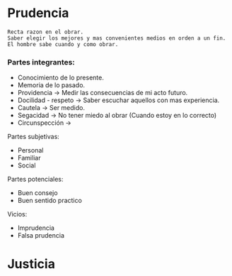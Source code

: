 # Prudencia
	Recta razon en el obrar.
	Saber elegir los mejores y mas convenientes medios en orden a un fin.
	El hombre sabe cuando y como obrar.
### Partes integrantes:
- Conocimiento de lo presente.
- Memoria de lo pasado.
- Providencia -> Medir las consecuencias de mi acto futuro.
- Docilidad - respeto -> Saber escuchar aquellos con mas experiencia.
- Cautela -> Ser medido.
- Segacidad -> No tener miedo al obrar (Cuando estoy en lo correcto)
- Circunspección -> 

Partes subjetivas: 
- Personal
- Familiar
- Social

Partes potenciales:
- Buen consejo
- Buen sentido practico

Vicios:
- Imprudencia
- Falsa prudencia



# Justicia
				